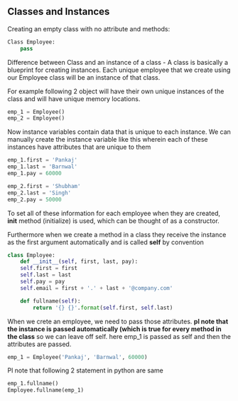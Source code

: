 ## Classes and Instances

Creating an empty class with no attribute and methods:
```python
Class Employee:
    pass
```
Difference between Class and an instance of a class - A class is 
basically a blueprint for creating instances. Each unique employee 
that we create using our Employee class will be an instance of that
class.

For example following 2 object will have their own unique instances of the 
class and will have unique memory locations.
```python
emp_1 = Employee()
emp_2 = Employee()
```
Now instance variables contain data that is unique to each instance. We can
manually create the instance variable like this wherein each of these instances 
have attributes that are unique to them
```python
emp_1.first = 'Pankaj'
emp_1.last = 'Barnwal'
emp_1.pay = 60000

emp_2.first = 'Shubham'
emp_2.last = 'Singh'
emp_2.pay = 50000
```
To set all of these information for each employee when they are created,
__init__ method (initialize) is used, which can be thought of as a constructor.

Furthermore when we create a method in a class they receive the instance as the first 
argument automatically and is called **self** by convention
```python
class Employee:
    def __init__(self, first, last, pay):
    self.first = first
    self.last = last
    self.pay = pay
    self.email = first + '.' + last + '@company.com'

    def fullname(self):
        return '{} {}'.format(self.first, self.last)
```
When we crete an employee, we need to pass those attributes. **pl note
that the instance is passed automatically (which is true for every method
 in the class** so we can leave off self. here emp_1 is passed as self 
 and then the attributes are passed.
```python
emp_1 = Employee('Pankaj', 'Barnwal', 60000)
```
Pl note that following 2 statement in python are same
```python
emp_1.fullname()
Employee.fullname(emp_1)
```
